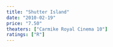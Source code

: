 ```yaml
---
title: "Shutter Island"
date: "2010-02-19"
price: "7.50"
theaters: ["Carmike Royal Cinema 10"]
ratings: ["R"]
---
```

